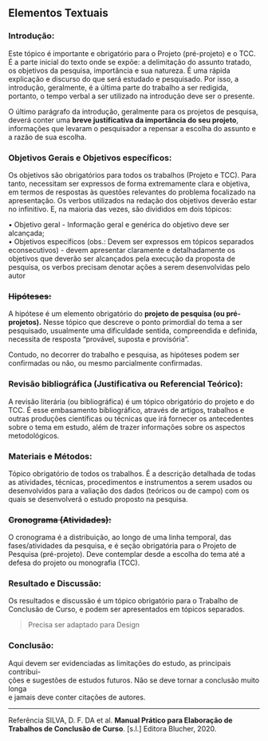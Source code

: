  ##  Elementos Textuais
   
 ### Introdução:  
Este tópico é importante e obrigatório para o Projeto (pré-projeto) e o TCC. É a parte inicial do texto onde se expõe: a delimitação do assunto tratado, os objetivos da pesquisa, importância e sua natureza. É uma rápida explicação e discurso do que será estudado e pesquisado. Por isso, a introdução, geralmente,  é a última parte do trabalho a ser redigida, portanto, o tempo verbal a ser utilizado na introdução deve ser o presente.

O último parágrafo da introdução, geralmente para os projetos de pesquisa, deverá conter uma **breve justificativa da importância do seu projeto**, informações que levaram o pesquisador a repensar a escolha do assunto e a razão de sua escolha.

### Objetivos Gerais e Objetivos específicos:  
Os objetivos são obrigatórios para todos os trabalhos (Projeto e TCC). Para tanto, necessitam ser expressos de forma extremamente clara e objetiva, em termos de respostas às questões relevantes do problema focalizado na apresentação. Os verbos utilizados na redação dos objetivos deverão estar no infinitivo. E, na maioria das vezes, são divididos em dois tópicos:  

• Objetivo geral - Informação geral e genérica do objetivo deve ser alcançada;  
• Objetivos específicos (obs.: Devem ser expressos em tópicos separados econsecutivos) - devem apresentar claramente e detalhadamente os objetivos que deverão ser alcançados pela execução da proposta de pesquisa, os verbos precisam denotar ações a serem desenvolvidas pelo autor

### ~~Hipóteses:~~
A hipótese é um elemento obrigatório do **projeto de pesquisa (ou pré-projetos).** Nesse tópico que descreve o ponto primordial do tema a ser pesquisado, usualmente uma dificuldade sentida, compreendida e definida, necessita de resposta “provável, suposta e provisória”.

Contudo, no decorrer do trabalho e pesquisa, as hipóteses podem ser confirmadas ou não, ou mesmo parcialmente confirmadas.

### Revisão bibliográfica (Justificativa ou Referencial Teórico):  
A revisão literária (ou bibliográfica) é um tópico obrigatório do projeto e do TCC. É esse embasamento bibliográfico, através de artigos, trabalhos e outras  produções científicas ou técnicas que irá fornecer os antecedentes sobre o tema em estudo, além de trazer informações sobre os aspectos metodológicos.

 ### Materiais e Métodos:  
Tópico obrigatório de todos os trabalhos. É a descrição detalhada de todas as atividades, técnicas, procedimentos e instrumentos a serem usados ou desenvolvidos para a valiação dos dados (teóricos ou de campo) com os quais se desenvolverá o estudo proposto na pesquisa.

### ~~Cronograma (Atividades):~~
O cronograma é a distribuição, ao longo de uma linha temporal, das fases/atividades da pesquisa, e é seção obrigatória para o Projeto de Pesquisa (pré-projeto). Deve contemplar desde a escolha do tema até a defesa do projeto ou  monografia (TCC).

 ### Resultado e Discussão:  
Os resultados e discussão é um tópico obrigatório para o Trabalho de Conclusão de Curso, e podem ser apresentados em tópicos separados.
> Precisa ser adaptado para Design

### Conclusão:
 Aqui devem ser evidenciadas as limitações do estudo, as principais contribui-  
ções e sugestões de estudos futuros. Não se deve tornar a conclusão muito longa  
e jamais deve conter citações de autores.


---
Referência
SILVA, D. F. DA et al. **Manual Prático para Elaboração de Trabalhos de Conclusão de Curso**. \[s.l.\] Editora Blucher, 2020.
